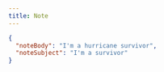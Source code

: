 ```yaml
---
title: Note
---
```


```json title='note.json'
{
  "noteBody": "I'm a hurricane survivor",
  "noteSubject": "I'm a survivor"
}
```
